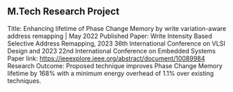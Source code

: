 M.Tech Research Project
------------------------
Title:                  Enhancing lifetime of Phase Change Memory by write variation-aware address remapping | May 2022
Published Paper:        Write Intensity Based Selective Address Remapping, 2023 36th International Conference on VLSI Design and 2023 22nd International Conference on Embedded Systems
Paper link:             https://ieeexplore.ieee.org/abstract/document/10089984
Research Outcome:       Proposed technique improves Phase Change Memory lifetime by 168% with a minimum energy overhead of 1.1% over existing techniques.
                                   
